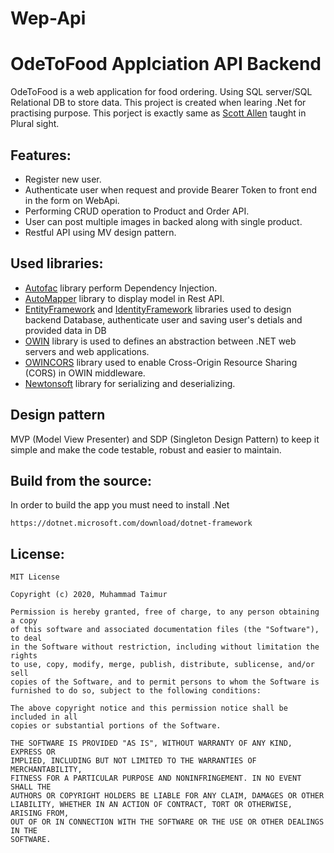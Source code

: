# Wep-Api


# OdeToFood Applciation API Backend

OdeToFood is a web application for food ordering. Using SQL server/SQL Relational DB to store data. This project is created when learing .Net for practising purpose.
This porject is exactly same as [Scott Allen](https://app.pluralsight.com/library/courses/asp-net-mvc5-web-apps/table-of-contents) taught in Plural sight.

## Features:
* Register new user.
* Authenticate user when request and provide Bearer Token to front end in the form on WebApi.
* Performing CRUD operation to Product and Order API. 
* User can post multiple images in backed along with single product.
* Restful API using MV design pattern. 


## Used libraries:
* [Autofac](https://autofac.org/) library perform Dependency Injection.
* [AutoMapper](https://automapper.org/) library to display model in Rest API.
* [EntityFramework](https://docs.microsoft.com/en-us/ef/) and [IdentityFramework](https://docs.microsoft.com/en-us/aspnet/core/security/authentication/identity) libraries used to design backend Database, authenticate user and saving user's detials and provided data in DB
* [OWIN](https://docs.microsoft.com/en-us/aspnet/web-api/overview/hosting-aspnet-web-api/use-owin-to-self-host-web-api) library is used to defines an abstraction between .NET web servers and web applications.
* [OWINCORS](https://www.nuget.org/packages/Microsoft.Owin.Cors/) library used to enable Cross-Origin Resource Sharing (CORS) in OWIN middleware.
* [Newtonsoft](https://www.newtonsoft.com/json) library for serializing and deserializing.

## Design pattern
MVP (Model View Presenter) and SDP (Singleton Design Pattern) to keep it simple and make the code testable, robust and easier to maintain.

## Build from the source:

In order to build the app you must need to install .Net 

```
https://dotnet.microsoft.com/download/dotnet-framework
```

## License:
```
MIT License

Copyright (c) 2020, Muhammad Taimur

Permission is hereby granted, free of charge, to any person obtaining a copy
of this software and associated documentation files (the "Software"), to deal
in the Software without restriction, including without limitation the rights
to use, copy, modify, merge, publish, distribute, sublicense, and/or sell
copies of the Software, and to permit persons to whom the Software is
furnished to do so, subject to the following conditions:

The above copyright notice and this permission notice shall be included in all
copies or substantial portions of the Software.

THE SOFTWARE IS PROVIDED "AS IS", WITHOUT WARRANTY OF ANY KIND, EXPRESS OR
IMPLIED, INCLUDING BUT NOT LIMITED TO THE WARRANTIES OF MERCHANTABILITY,
FITNESS FOR A PARTICULAR PURPOSE AND NONINFRINGEMENT. IN NO EVENT SHALL THE
AUTHORS OR COPYRIGHT HOLDERS BE LIABLE FOR ANY CLAIM, DAMAGES OR OTHER
LIABILITY, WHETHER IN AN ACTION OF CONTRACT, TORT OR OTHERWISE, ARISING FROM,
OUT OF OR IN CONNECTION WITH THE SOFTWARE OR THE USE OR OTHER DEALINGS IN THE
SOFTWARE.
```
